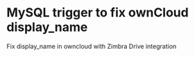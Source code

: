 # MySQL trigger to fix ownCloud display_name
Fix display_name in owncloud with Zimbra Drive integration
